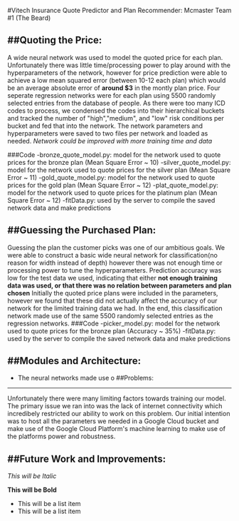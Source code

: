 #Vitech Insurance Quote Predictor and Plan Recommender: Mcmaster Team #1 (The Beard)



##Quoting the Price:
--------------
A wide neural network was used to model the quoted price for each plan. Unfortunately there was little time/processing power to play around with the hyperparameters of the network, however for price prediction were able to achieve a low mean squared error (between 10-12 each plan) which would be an average absolute error of **around $3** in the montly plan price. Four seperate regression networks were for each plan using 5500 randomly selected entries from the database of people. As there were too many ICD codes to process, we condensed the codes into their hierarchical buckets and tracked the number of "high","medium", and "low" risk conditions per bucket and fed that into the network. The network parameters and hyperparameters were saved to two files per network and loaded as needed. *Network could be improved with more training time and data*

###Code
-bronze_quote_model.py: model for the network used to quote prices for the bronze plan (Mean Square Error ~ 10)
-silver_quote_model.py: model for the network used to quote prices for the silver plan (Mean Square Error ~ 11)
-gold_quote_model.py: model for the network used to quote prices for the gold plan (Mean Square Error ~ 12)
-plat_quote_model.py: model for the network used to quote prices for the platinum plan (Mean Square Error ~ 12)
-fitData.py: used by the server to compile the saved network data and make predictions

##Guessing the Purchased Plan:
--------------
Guessing the plan the customer picks was one of our ambitious goals. We were able to construct a basic wide neural network for classification(no reason for width instead of depth) however there was not enough time or processing power to tune the hyperparameters. Prediction accuracy was low for the test data we used, indicating that either **not enough training data was used, or that there was no relation between parameters and plan chosen**
 Initially the quoted price plans were included in the parameters, however we found that these did not actually affect the accuracy of our network for the limited training data we had. In the end, this classification network made use of the same 5500 randomly selected entries as the regression networks. 
###Code
-picker_model.py: model for the network used to quote prices for the bronze plan (Accuracy ~ 35%)
-fitData.py: used by the server to compile the saved network data and make predictions

##Modules and Architecture:
--------------
- The neural networks made use o
##Problems:
--------------
Unfortunately there were many limiting factors towards training our model. The primary issue we ran into was the lack of internet connectivity which incredibely restricted our ability to work on this problem. Our initial intention was to host all the parameters we needed in a Google Cloud bucket and make use of the Google Cloud Platform's machine learning to make use of the platforms power and robustness. 

##Future Work and Improvements:
--------------









*This will be Italic*

**This will be Bold**

- This will be a list item
- This will be a list item
